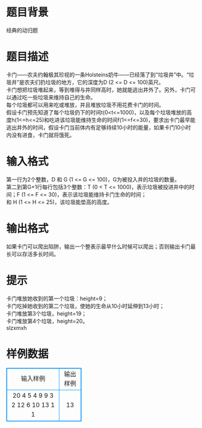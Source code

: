 # 

 
 # 题目背景 
经典的动归题&nbsp; 

 
 # 题目描述 
卡门——农夫约翰极其珍视的一条Holsteins奶牛——已经落了到“垃圾井”中。“垃圾井”是农夫们扔垃圾的地方，它的深度为D&nbsp;(2&nbsp;&lt;=&nbsp;D&nbsp;&lt;=&nbsp;100)英尺。<BR>卡门想把垃圾堆起来，等到堆得与井同样高时，她就能逃出井外了。另外，卡门可以通过吃一些垃圾来维持自己的生命。<BR>每个垃圾都可以用来吃或堆放，并且堆放垃圾不用花费卡门的时间。<BR>假设卡门预先知道了每个垃圾扔下的时间t(0&lt;t&lt;=1000)，以及每个垃圾堆放的高度h(1&lt;=h&lt;=25)和吃进该垃圾能维持生命的时间f(1&lt;=f&lt;=30)，要求出卡门最早能逃出井外的时间，假设卡门当前体内有足够持续10小时的能量，如果卡门10小时内没有进食，卡门就将饿死。<BR> 

 
 # 输入格式 
第一行为2个整数，D&nbsp;和&nbsp;G&nbsp;(1&nbsp;&lt;=&nbsp;G&nbsp;&lt;=&nbsp;100)，G为被投入井的垃圾的数量。<BR>第二到第G+1行每行包括3个整数：T&nbsp;(0&nbsp;&lt;&nbsp;T&nbsp;&lt;=&nbsp;1000)，表示垃圾被投进井中的时间；F&nbsp;(1&nbsp;&lt;=&nbsp;F&nbsp;&lt;=&nbsp;30)，表示该垃圾能维持卡门生命的时间；和&nbsp;H&nbsp;(1&nbsp;&lt;=&nbsp;H&nbsp;&lt;=&nbsp;25)，该垃圾能垫高的高度。<BR> 

 
 # 输出格式 
如果卡门可以爬出陷阱，输出一个整表示最早什么时候可以爬出；否则输出卡门最长可以存活多长时间。 

 
 # 提示 
卡门堆放她收到的第一个垃圾：height=9；<BR>卡门吃掉她收到的第二个垃圾，使她的生命从10小时延伸到13小时；<BR>卡门堆放第3个垃圾，height=19；<BR>卡门堆放第4个垃圾，height=20。<BR>slzxmxh 
# 样例数据
<style>
        table,table tr th, table tr td { border:1px solid #0094ff; }
        table { width: 200px; min-height: 25px; line-height: 25px; text-align: center; border-collapse: collapse;}   
    </style>
<table>
	<tr>
		<td>输入样例</td>
		<td>输出样例</td>
	</tr>
<tr><td>20 4
5 4 9
9 3 2
12 6 10
13 1 1
</td><td>13</td></tr></table>
